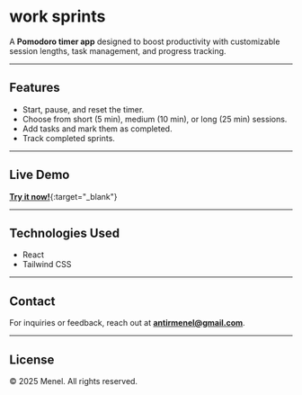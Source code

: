 # work sprints  

A **Pomodoro timer app** designed to boost productivity with customizable session lengths, task management, and progress tracking.  

---

## Features  

- Start, pause, and reset the timer.  
- Choose from short (5 min), medium (10 min), or long (25 min) sessions.  
- Add tasks and mark them as completed.  
- Track completed sprints.  

---

## Live Demo  

[**Try it now!**](https://work-sprints.netlify.app){:target="_blank"}  

---

## Technologies Used  

- React  
- Tailwind CSS  

---

## Contact  

For inquiries or feedback, reach out at **antirmenel@gmail.com**.  

---

## License  

© 2025 Menel. All rights reserved.  

